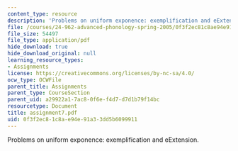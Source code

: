 ```yaml
---
content_type: resource
description: 'Problems on uniform exponence: exemplification and eExtension.'
file: /courses/24-962-advanced-phonology-spring-2005/0f3f2ec81c8ae94e91a33dd5b6099911_assignment7.pdf
file_size: 54497
file_type: application/pdf
hide_download: true
hide_download_original: null
learning_resource_types:
- Assignments
license: https://creativecommons.org/licenses/by-nc-sa/4.0/
ocw_type: OCWFile
parent_title: Assignments
parent_type: CourseSection
parent_uid: a29922a1-7ac8-0f6e-f4d7-d7d1b79f14bc
resourcetype: Document
title: assignment7.pdf
uid: 0f3f2ec8-1c8a-e94e-91a3-3dd5b6099911
---
```

Problems on uniform exponence: exemplification and eExtension.